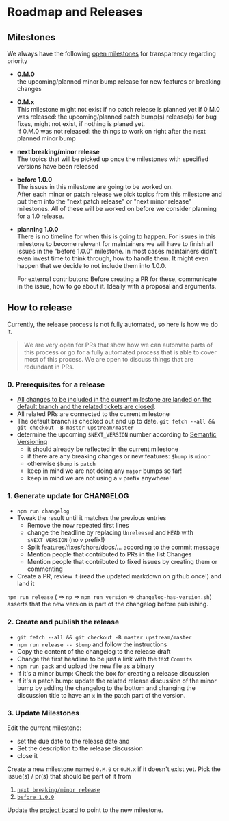 # Roadmap and Releases

## Milestones

We always have the following [open milestones](https://github.com/xmldom/xmldom/milestones) for transparency regarding priority

- **0.M.0**\
  the upcoming/planned minor bump release for new features or breaking changes
- **0.M.x**\
  This milestone might not exist if no patch release is planned yet
  If 0.M.0 was released: the upcoming/planned patch bump(s) release(s) for bug fixes, might not exist, if nothing is planed yet.\
  If 0.M.0 was not released: the things to work on right after the next planned minor bump
- **next breaking/minor release**\
  The topics that will be picked up once the milestones with specified versions have been released
- **before 1.0.0**\
  The issues in this milestone are going to be worked on.\
  After each minor or patch release we pick topics from this milestone and put them into the "next patch release" or "next minor release" milestones.
  All of these will be worked on before we consider planning for a 1.0 release.
- **planning 1.0.0**\
  There is no timeline for when this is going to happen.
  For issues in this milestone to become relevant for maintainers we will have to finish all issues in the "before 1.0.0" milestone.
  In most cases maintainers didn't even invest time to think through, how to handle them.
  It might even happen that we decide to not include them into 1.0.0.

  For external contributors: Before creating a PR for these, communicate in the issue, how to go about it. Ideally with a proposal and arguments.

## How to release

Currently, the release process is not fully automated, so here is how we do it.

> We are very open for PRs that show how we can automate parts of this process or go for a fully automated process that is able to cover most of this process.
We are open to discuss things that are redundant in PRs.
 

### 0. Prerequisites for a release

- [All changes to be included in the current milestone are landed on the default branch and the related tickets are closed](https://github.com/orgs/xmldom/projects/1/views/5).
- All related PRs are connected to the current milestone
- The default branch is checked out and up to date.
  `git fetch --all && git checkout -B master upstream/master`
- determine the upcoming `$NEXT_VERSION` number according to [Semantic Versioning](https://semver.org/spec/v2.0.0.html)
    - it should already be reflected in the current milestone
    - if there are any breaking changes or new features: `$bump` is `minor`
    - otherwise `$bump` is `patch`
    - keep in mind we are not doing any `major` bumps so far!
    - keep in mind we are not using a `v` prefix anywhere! 

### 1. Generate update for CHANGELOG

- `npm run changelog`
- Tweak the result until it matches the previous entries
  - Remove the now repeated first lines
  - change the headline by replacing `Unreleased` and `HEAD` with `$NEXT_VERSION` (no `v` prefix!)
  - Split features/fixes/chore/docs/... according to the commit message
  - Mention people that contributed to PRs in the list Changes
  - Mention people that contributed to fixed issues by creating them or commenting
- Create a PR, review it (read the updated markdown on github once!) and land it

`npm run release` ( => `np` => `npm run version` => `changelog-has-version.sh`) asserts that the new version is part of the changelog before publishing.

### 2. Create and publish the release

- `git fetch --all && git checkout -B master upstream/master`
- `npm run release -- $bump` and follow the instructions
- Copy the content of the changelog to the release draft
- Change the first headline to be just a link with the text `Commits`
- `npm run pack` and upload the new file as a binary
- If it's a minor bump: Check the box for creating a release discussion
- If it's a patch bump: update the related release discussion of the minor bump 
  by adding the changelog to the bottom and changing the discussion title to have an `x` in the patch part of the version.

### 3. Update Milestones

Edit the current milestone:
- set the due date to the release date and
- Set the description to the release discussion
- close it

Create a new milestone named `0.M.0` or `0.M.x` if it doesn't exist yet.
Pick the issue(s) / pr(s) that should be part of it from
1. [`next breaking/minor release`](https://github.com/xmldom/xmldom/milestone/15) 
2. [`before 1.0.0`](https://github.com/xmldom/xmldom/milestone/5)

Update the [project board](https://github.com/orgs/xmldom/projects/1/views/5) to point to the new milestone.
